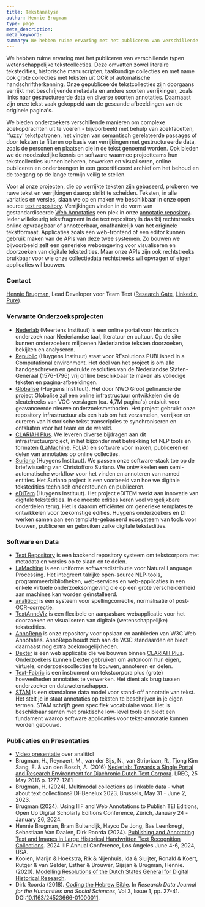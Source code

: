 ```yaml
---
title: Tekstanalyse
author: Hennie Brugman
type: page
meta_description:
meta_keyword:
summary: We hebben ruime ervaring met het publiceren van verschillende typen wetenschappelijke tekstcollecties, zowel literaire tekstedities, historische manuscripten, taalkundige collecties en met name ook grote collecties met teksten uit OCR of automatische handschriftherkenning.
---
```

We hebben ruime ervaring met het publiceren van verschillende typen wetenschappelijke tekstcollecties. Deze omvatten zowel literaire tekstedities, historische manuscripten, taalkundige collecties en met name ook grote collecties met teksten uit OCR of automatische handschriftherkenning. Onze gepubliceerde tekstcollecties zijn doorgaans verrijkt met beschrijvende metadata en andere soorten verrijkingen, zoals links naar gestructureerde data en diverse soorten annotaties. Daarnaast zijn onze tekst vaak gekoppeld aan de gescande afbeeldingen van de originele pagina's.

We bieden onderzoekers verschillende manieren om complexe zoekopdrachten uit te voeren - bijvoorbeeld met behulp van zoekfacetten, 'fuzzy' tekstpatronen, het vinden van semantisch gerelateerde passages of door teksten te filteren op basis van verrijkingen met gestructureerde data, zoals de personen en plaatsen die in de tekst genoemd worden. Ook bieden we de noodzakelijke kennis en software waarmee projectteams hun tekstcollecties kunnen beheren, bewerken en visualiseren, online publiceren en onderbrengen in een gecertificeerd archief om het behoud en de toegang op de lange termijn veilig te stellen.

Voor al onze projecten, die op verrijkte teksten zijn gebaseerd, proberen we ruwe tekst en verrijkingen daarop strikt te scheiden. Teksten, in alle variaties en versies, slaan we op en maken we beschikbaar in onze open source [text repository](https://github.com/knaw-huc/textrepo). Verrijkingen vinden in de vorm van gestandardiseerde [Web Annotaties](https://www.w3.org/annotation/) een plek in onze [annotatie repository](https://github.com/knaw-huc/annorepo). Ieder willekeurig tekstfragment in de text repository is daarbij rechtstreeks online opvraagbaar of annoteerbaar, onafhankelijk van het originele tekstformaat. Applicaties zoals een web-frontend of een editor kunnen gebruik maken van de APIs van deze twee systemen. Zo bouwen we bijvoorbeeld zelf een generieke webomgeving voor visualiseren en doorzoeken van digitale tekstedities. Maar onze APIs zijn ook rechtstreeks bruikbaar voor wie onze collectiedata rechtstreeks wil opvragen of eigen applicaties wil bouwen.

### Contact

[Hennie Brugman](mailto:hennie.brugman@di.huc.knaw.nl), Lead Developer voor Team Text ([Research Gate](https://www.researchgate.net/profile/Hennie-Brugman), [LinkedIn](https://nl.linkedin.com/in/hennie-brugman-8327369), [Pure](https://pure.knaw.nl/portal/en/persons/h-brugman)).

### Verwante Onderzoeksprojecten

* [Nederlab](https://www.nederlab.nl) (Meertens Instituut) is een online portal voor historisch onderzoek naar Nederlandse taal, literatuur en cultuur. Op de site kunnen onderzoekers miljoenen Nederlandse teksten doorzoeken, bekijken en analyseren.
* [Republic](https://republic.huygens.knaw.nl) (Huygens Instituut) staat voor REsolutions PUBLished In a Computational environment. Het doel van het project is om alle handgeschreven en gedrukte resoluties van de Nederlandse Staten-Generaal (1576-1796) vrij online beschikbaar te maken als volledige teksten en pagina-afbeeldingen.
* [Globalise](https://globalise.huygens.knaw.nl) (Huygens Instituut). Het door NWO Groot gefinancierde project Globalise zal een online infrastructuur ontwikkelen die de sleutelreeks van VOC-verslagen (ca. 4,7M pagina's) ontsluit voor geavanceerde nieuwe onderzoeksmethoden. Het project gebruikt onze repository infrastructuur als een hub om het verzamelen, verrijken en cureren van historische tekst transcripties te synchroniseren en ontsluiten voor het team en de wereld.
* [CLARIAH Plus](https://www.clariah.nl/). We leveren diverse bijdragen aan dit infrastructuurproject, in het bijzonder met betrekking tot NLP tools en formaten ([LaMachine](https://proycon.github.io/LaMachine), [FoLiA](https://proycon.github.io/folia)) en software voor maken, publiceren en delen van annotaties op online collecties.
* [Suriano](https://www.huygens.knaw.nl/en/projecten/correspondence-of-christofforo-suriano/) (Huygens Instituut). We passen onze software-stack toe op de briefwisseling van Christofforo Suriano. We ontwikkelen een semi-automatische workflow voor het vinden en annoteren van named entities. Het Suriano project is een voorbeeld van hoe we digitale tekstedities technisch ondersteunen en publiceren.
* [eDITem](https://www.huygens.knaw.nl/en/projecten/editem/) (Huygens Instituut). Het project eDITEM werkt aan innovatie van digitale tekstedities. In de meeste edities keren veel vergelijkbare onderdelen terug. Het is daarom efficiënter om generieke templates te ontwikkelen voor toekomstige edities. Huygens onderzoekers en DI werken samen aan een template-gebaseerd ecosysteem van tools voor bouwen, publiceren en gebruiken zulke digitale tekstedities.

### Software en Data

* [Text Repository](https://github.com/knaw-huc/textrepo) is een backend repository systeem om tekstcorpora met metadata en versies op te slaan en te delen.
* [LaMachine](https://proycon.github.io/LaMachine) is een uniforme softwaredistributie voor Natural Language Processing. Het integreert talrijke open-source NLP-tools, programmeerbibliotheken, web-services en web-applicaties in een enkele virtuele onderzoeksomgeving die op een grote verscheidenheid aan machines kan worden geïnstalleerd.
* [analiticcl](https://github.com/proycon/analiticcl) is een systeem voor spellingcorrectie, normalisatie of post-OCR-correctie.
* [TextAnnoViz](https://github.com/knaw-huc/textannoviz) is een flexibele en aanpasbare webapplicatie voor het doorzoeken en visualiseren van digitale (wetenschappelijke) tekstedities.
* [AnnoRepo](https://github.com/knaw-huc/annorepo) is onze repository voor opslaan en aanbieden van W3C Web Annotaties. AnnoRepo houdt zich aan de W3C standaarden en biedt daarnaast nog extra zoekmogelijkheden.
* [Dexter](https://github.com/knaw-huc/Dexter) is een web applicatie die we bouwen binnen [CLARIAH Plus](https://www.clariah.nl). Onderzoekers kunnen Dexter gebruiken om autonoom hun eigen, virtuele, onderzoekscollecties te bouwen, annoteren en delen.
* [Text-Fabric](https://annotation.github.io/text-fabric/tf/index.html) is een instrument om tekstcorpora plus (grote) hoeveelheden annotaties te verwerken. Het dient als brug tussen onderzoeker en datawetenschapper.
* [STAM](https://annotation.github.io/stam) is een standalone data model voor stand-off annotatie van tekst. Het stelt je in staat annotaties op teksten te beschrijven in je eigen termen. STAM schrijft geen specifiek vocabulaire voor. Het is beschikbaar samen met praktische low-level tools en biedt een fundament waarop software applicaties voor tekst-annotatie kunnen worden gebouwd.

### Publicaties en Presentaties

* [Video presentatie](https://diode.zone/w/kkrqA4MocGwxyC3s68Zsq7) over analittcl
* Brugman, H., Reynaert, M., van der Sijs, N., van Stripriaan, R., Tjong Kim Sang, E. & van den Bosch, A. (2016) [Nederlab: Towards a Single Portal and Research Environment for Diachronic Dutch Text Corpora](https://aclanthology.org/L16-1203/). LREC, 25 May 2016 p. 1277-1281
* Brugman, H. (2024). Multimodal collections as linkable data - what about text collections? DHBenelux 2023, Brussels, May 31 - June 2, 2023.
* Brugman (2024). Using IIIF and Web Annotations to Publish TEI Editions, Open Up Digital Scholarly Editions Conference, Zürich, January 24 -January 26, 2024.
* Hennie Brugman, Bram Buitendijk, Hayco De Jong, Bas Leenknegt, Sebastiaan Van Daalen, Dirk Roorda (2024). [Publishing and Annotating Text and Images in Large Historical Handwritten Text Recognition Collections](https://iiif.io/event/2024/los-angeles/schedule/#134). 2024 IIIF Annual Conference, Los Angeles June 4-6, 2024, USA.
* Koolen, Marijn & Hoekstra, Rik & Nijenhuis, Ida & Sluijter, Ronald & Koert, Rutger & van Gelder, Esther & Brouwer, Gijsjan & Brugman, Hennie. (2020). [Modelling Resolutions of the Dutch States General for Digital Historical Research](https://pure.knaw.nl/portal/en/publications/modelling-resolutions-of-the-dutch-states-general-for-digital-his). 
* Dirk Roorda (2018). [Coding the Hebrew Bible](https://brill.com/view/journals/rdj/3/1/article-p27_27.xml). In _Research Data Journal for the Humanities and Social Sciences_, Vol 3, Issue 1, pp. 27-41. DOI:[10.1163/24523666-01000011](https://doi.org/10.1163/24523666-01000011).
